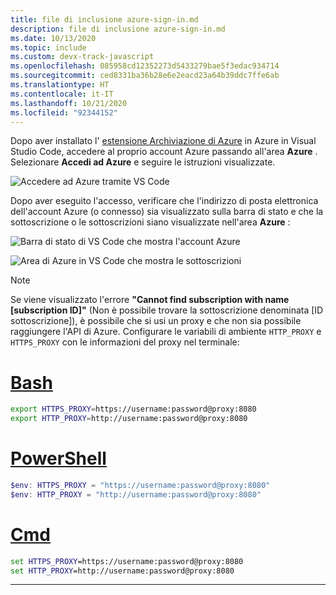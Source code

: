 ```yaml
---
title: file di inclusione azure-sign-in.md
description: file di inclusione azure-sign-in.md
ms.date: 10/13/2020
ms.topic: include
ms.custom: devx-track-javascript
ms.openlocfilehash: 085958cd12352273d5433279bae5f3edac934714
ms.sourcegitcommit: ced8331ba36b28e6e2eacd23a64b39ddc7ffe6ab
ms.translationtype: HT
ms.contentlocale: it-IT
ms.lasthandoff: 10/21/2020
ms.locfileid: "92344152"
---
```

Dopo aver installato l' [estensione Archiviazione di Azure](https://marketplace.visualstudio.com/items?itemName=ms-azuretools.vscode-azurestorage) in Azure in Visual Studio Code, accedere al proprio account Azure passando all'area **Azure** . Selezionare **Accedi ad Azure** e seguire le istruzioni visualizzate. 

![Accedere ad Azure tramite VS Code](../../media/tutorial-browser-file-upload/azure-sign-in.png)

Dopo aver eseguito l'accesso, verificare che l'indirizzo di posta elettronica dell'account Azure (o connesso) sia visualizzato sulla barra di stato e che la sottoscrizione o le sottoscrizioni siano visualizzate nell'area **Azure** :

![Barra di stato di VS Code che mostra l'account Azure](../../media/tutorial-browser-file-upload/azure-account-status-bar.png)

![Area di Azure in VS Code che mostra le sottoscrizioni](../../media/tutorial-browser-file-upload/azure-subscription-view.png)

> [!NOTE]
> Se viene visualizzato l'errore **"Cannot find subscription with name [subscription ID]"** (Non è possibile trovare la sottoscrizione denominata [ID sottoscrizione]), è possibile che si usi un proxy e che non sia possibile raggiungere l'API di Azure. Configurare le variabili di ambiente `HTTP_PROXY` e `HTTPS_PROXY` con le informazioni del proxy nel terminale:
>
> # <a name="bash"></a>[Bash](#tab/bash)
>
> ```bash
> export HTTPS_PROXY=https://username:password@proxy:8080
> export HTTP_PROXY=http://username:password@proxy:8080
> ```
>
> # <a name="powershell"></a>[PowerShell](#tab/powershell)
>
> ```powershell
> $env: HTTPS_PROXY = "https://username:password@proxy:8080"
> $env: HTTP_PROXY = "http://username:password@proxy:8080"
> ```
>
> # <a name="cmd"></a>[Cmd](#tab/cmd)
>
> ```cmd
> set HTTPS_PROXY=https://username:password@proxy:8080
> set HTTP_PROXY=http://username:password@proxy:8080
> ```
>
> ---
